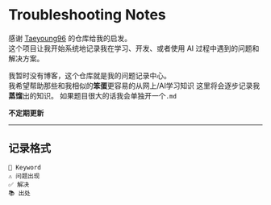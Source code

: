 # Troubleshooting Notes

感谢 [Taeyoung96](https://github.com/Taeyoung96/Troubleshooting-Note) 的仓库给我的启发。  
这个项目让我开始系统地记录我在学习、开发、或者使用 AI 过程中遇到的问题和解决方案。

我暂时没有博客，这个仓库就是我的问题记录中心。  
我希望帮助那些和我相似的**笨蛋**更容易的从网上/AI学习知识
这里将会逐步记录我**蒸馏**出的知识。
如果题目很大的话我会单独开一个`.md`

**不定期更新**

---

## 记录格式
```
🔑 Keyword
⚠️ 问题出现
✅ 解决
📚 出处
```
